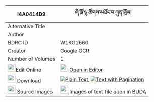 |I4A0414D9|ཞི་ཁྲོ་ལྷ་ཚོགས་མཐོང་བ་ཀུན་གྲོལ། 
| --- | --- 
|Alternative Title |
|Author | 
|BDRC ID | W1KG1660
|Creator | Google OCR
|Number of Volumes| 1
|<img width="25" src="https://img.icons8.com/color/25/000000/edit-property.png">Edit Online| [<img width="25" src="https://avatars.githubusercontent.com/u/45091458?s=200&v=4"> Open in Editor](http://editor.openpecha.org/I4A0414D9)
|<img width="25" src="https://img.icons8.com/fluent/48/000000/download-2.png"/>  Download | [![](https://img.icons8.com/color/20/000000/txt.png)Plain Text](https://github.com/Openpecha/I4A0414D9/releases/download/v2/shyi_tro_lhatsok_tongwa_kun_dr_plain_I4A0414D9.zip), [![](https://img.icons8.com/color/20/000000/txt.png)Text with Pagination](https://github.com/Openpecha/I4A0414D9/releases/download/v2/shyi_tro_lhatsok_tongwa_kun_dr_pages_I4A0414D9.zip)
|<img width="25" src="https://img.icons8.com/plasticine/100/000000/pictures-folder.png"/>  Source Images | [<img width="25" src="https://library.bdrc.io/icons/BUDA-small.svg"> Images of text file open in BUDA](https://library.bdrc.io/show/bdr:W1KG1660)